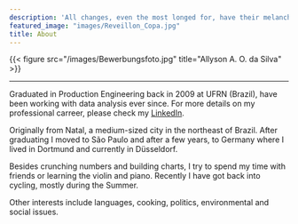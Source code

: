 ```yaml
---
description: 'All changes, even the most longed for, have their melancholy; for what we leave behind us is a part of ourselves; we must die to one life before we can enter another. -Anatole France.'
featured_image: "images/Reveillon_Copa.jpg"
title: About
---
```

{{< figure src="/images/Bewerbungsfoto.jpg" title="Allyson A. O. da Silva" >}}

---

Graduated in Production Engineering back in 2009 at UFRN (Brazil), have been working with data analysis ever since. For more details on my professional carreer, please check my [LinkedIn](https://www.linkedin.com/in/allyson-silva-95aa3a22/?locale=en_US).

Originally from Natal, a medium-sized city in the northeast of Brazil. After graduating I moved to São Paulo and after a few years, to Germany where I lived in Dortmund and currently in Düsseldorf.

Besides crunching numbers and building charts, I try to spend my time with friends or learning the violin and piano. Recently I have got back into cycling, mostly during the Summer.

Other interests include languages, cooking, politics, environmental and social issues.